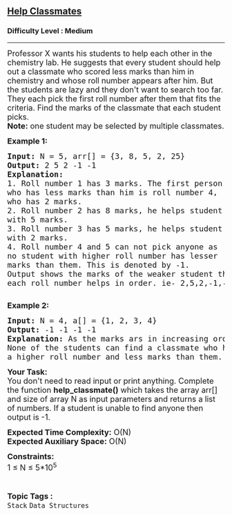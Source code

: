 <h2><a href="https://practice.geeksforgeeks.org/problems/help-classmates--141631/1?utm_source=gfg&utm_medium=article&utm_campaign=bottom_sticky_on_article">Help Classmates</a></h2><h3>Difficulty Level : Medium</h3><hr><div class="problems_problem_content__Xm_eO"><p><span style="font-size:18px">Professor X wants his students to help each other in the chemistry lab. He suggests that every student should help out a classmate who scored less marks than him in chemistry and whose roll number appears after him. But the students are lazy and they don't want to search too far. They each pick the first roll number after them that fits the criteria. Find the marks of the classmate that each student picks.<br>
<strong>Note:</strong> one student may be selected by multiple classmates.</span></p>

<p><span style="font-size:18px"><strong>Example 1:</strong></span></p>

<pre><span style="font-size:18px"><strong>Input: </strong>N = 5, arr[] = {3, 8, 5, 2, 25}
<strong>Output:</strong> 2 5 2 -1 -1
<strong>Explanation:</strong> 
1. Roll number 1 has 3 marks. The first person 
who has less marks than him is roll number 4, 
who has 2 marks.
2. Roll number 2 has 8 marks, he helps student 
with 5 marks.
3. Roll number 3 has 5 marks, he helps student 
with 2 marks.
4. Roll number 4 and 5 can not pick anyone as 
no student with higher roll number has lesser 
marks than them. This is denoted by -1.
Output shows the marks of the weaker student that 
each roll number helps in order. ie- 2,5,2,-1,-1</span></pre>

<p><br>
<span style="font-size:18px"><strong>Example 2:</strong></span></p>

<pre><span style="font-size:18px"><strong>Input: </strong>N = 4, a[] = {1, 2, 3, 4}
<strong>Output:</strong> -1 -1 -1 -1&nbsp;
<strong>Explanation:</strong> As the marks ars in increasing order. 
None of the students can find a classmate who has 
a higher roll number and less marks than them.
</span></pre>

<p><span style="font-size:18px"><strong>Your Task: </strong>&nbsp;<br>
You don't need to read input or print anything. Complete the function <strong>help_classmate()</strong> which takes the array arr[] and&nbsp;size of array N as input parameters and returns a list of numbers. If a student is unable to find anyone then output is&nbsp;-1.</span></p>

<p><span style="font-size:18px"><strong>Expected Time Complexity:</strong> O(N)<br>
<strong>Expected Auxiliary Space:</strong> O(N)</span></p>

<p><span style="font-size:18px"><strong>Constraints:</strong><br>
1 ≤ N ≤ 5*10<sup>5</sup></span></p>
</div><br><p><span style=font-size:18px><strong>Topic Tags : </strong><br><code>Stack</code>&nbsp;<code>Data Structures</code>&nbsp;